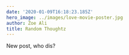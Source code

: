 ```yaml
---
date: '2020-01-09T16:18:23.185Z'
hero_image: ../images/love-movie-poster.jpg
author: Zoe Ali
title: Random Thoughtz
---
```


New post, who dis?
